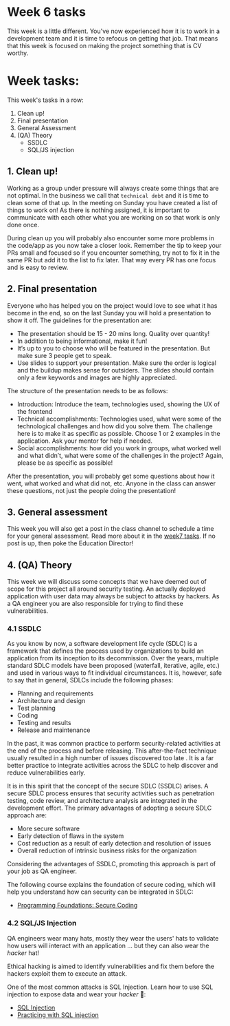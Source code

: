 # Week 6 tasks

This week is a little different. You've now experienced how it is to work in a development team and it is time to refocus on getting that job. That means that this week is focused on making the project something that is CV worthy.

# Week tasks:

This week's tasks in a row:

1. Clean up!
2. Final presentation
3. General Assessment
4. (QA) Theory
   - SSDLC
   - SQL/JS injection

## 1. Clean up!

Working as a group under pressure will always create some things that are not optimal. In the business we call that `technical debt` and it is time to clean some of that up. In the meeting on Sunday you have created a list of things to work on! As there is nothing assigned, it is important to communicate with each other what you are working on so that work is only done once.

During clean up you will probably also encounter some more problems in the code/app as you now take a closer look. Remember the tip to keep your PRs small and focused so if you encounter something, try not to fix it in the same PR but add it to the list to fix later. That way every PR has one focus and is easy to review.

## 2. Final presentation

Everyone who has helped you on the project would love to see what it has become in the end, so on the last Sunday you will hold a presentation to show it off. The guidelines for the presentation are:

- The presentation should be 15 - 20 mins long. Quality over quantity!
- In addition to being informational, make it fun!
- It’s up to you to choose who will be featured in the presentation. But make sure 3 people get to speak.
- Use slides to support your presentation. Make sure the order is logical and the buildup makes sense for outsiders. The slides should contain only a few keywords and images are highly appreciated.

The structure of the presentation needs to be as follows:

- Introduction: Introduce the team, technologies used, showing the UX of the frontend
- Technical accomplishments: Technologies used, what were some of the technological challenges and how did you solve them. The challenge here is to make it as specific as possible. Choose 1 or 2 examples in the application. Ask your mentor for help if needed.
- Social accomplishments: how did you work in groups, what worked well and what didn’t, what were some of the challenges in the project? Again, please be as specific as possible!

After the presentation, you will probably get some questions about how it went, what worked and what did not, etc. Anyone in the class can answer these questions, not just the people doing the presentation!

## 3. General assessment

This week you will also get a post in the class channel to schedule a time for your general assessment. Read more about it in the [week7 tasks](../week7/MAKEME.md). If no post is up, then poke the Education Director!

## 4. (QA) Theory

This week we will discuss some concepts that we have deemed out of scope for this project all around security testing. An actually deployed application with user data may always be subject to attacks by hackers. As a QA engineer you are also responsible for trying to find these vulnerabilities.

### 4.1 SSDLC

As you know by now, a software development life cycle (SDLC) is a framework that defines the process used by organizations to build an application from its inception to its decommission. Over the years, multiple standard SDLC models have been proposed (waterfall, iterative, agile, etc.) and used in various ways to fit individual circumstances. It is, however, safe to say that in general, SDLCs include the following phases:

- Planning and requirements
- Architecture and design
- Test planning
- Coding
- Testing and results
- Release and maintenance

In the past, it was common practice to perform security-related activities at the end of the process and before releasing. This after-the-fact technique usually resulted in a high number of issues discovered too late . It is a far better practice to integrate activities across the SDLC to help discover and reduce vulnerabilities early.

It is in this spirit that the concept of the secure SDLC (SSDLC) arises. A secure SDLC process ensures that security activities such as penetration testing, code review, and architecture analysis are integrated in the development effort. The primary advantages of adopting a secure SDLC approach are:

- More secure software
- Early detection of flaws in the system
- Cost reduction as a result of early detection and resolution of issues
- Overall reduction of intrinsic business risks for the organization

Considering the advantages of SSDLC, promoting this approach is part of your job as QA engineer.

The following course explains the foundation of secure coding, which will help you understand how can security can be integrated in SDLC:

- [Programming Foundations: Secure Coding](https://www.linkedin.com/learning/programming-foundations-secure-coding/)

### 4.2 SQL/JS Injection

QA engineers wear many hats, mostly they wear the users' hats to validate how users will interact with an application ... but they can also wear the _hacker_ hat!

Ethical hacking is aimed to identify vulnerabilities and fix them before the hackers exploit them to execute an attack.

One of the most common attacks is SQL Injection. Learn how to use SQL injection to expose data and wear your _hacker_ 🎩:

- [SQL Injection](https://www.youtube.com/watch?v=G6t1HxgTyfg)
- [Practicing with SQL injection](https://www.hacksplaining.com/exercises/sql-injection)
